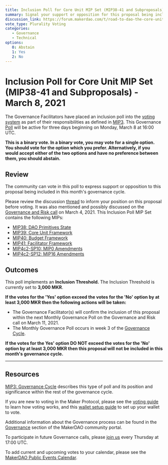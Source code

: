 ```yaml
---
title: Inclusion Poll for Core Unit MIP Set (MIP38-41 and Subproposals) - March 8, 2021
summary: Signal your support or opposition for this proposal being included in this month's governance cycle. 
discussion_link: https://forum.makerdao.com/t/road-to-dao-the-core-unit-operating-model/6105
vote_type: Plurality Voting
categories:
   - Governance
   - Technical
options:
   0: Abstain
   1: Yes
   2: No
---
```

# Inclusion Poll for Core Unit MIP Set (MIP38-41 and Subproposals) - March 8, 2021

The Governance Facilitators have placed an inclusion poll into the [voting system](https://vote.makerdao.com/polling) as part of their responsibilities as defined in [MIP3](https://github.com/makerdao/mips/blob/master/MIP3/mip3.md). This Governance [Poll](https://community-development.makerdao.com/en/learn/governance/on-chain-gov) will be active for three days beginning on Monday, March 8 at 16:00 UTC.

**This is a binary vote. In a binary vote, you may vote for a single option. You should vote for the option which you prefer. Alternatively, if you would accept either of the two options and have no preference between them, you should abstain.**

## Review

The community can vote in this poll to express support or opposition to this proposal being included in this month's governance cycle.

Please review the discussion [thread](https://forum.makerdao.com/t/road-to-dao-the-core-unit-operating-model/6105) to inform your position on this proposal before voting. It was also mentioned and possibly discussed on the [Governance and Risk call](https://forum.makerdao.com/t/agenda-discussion-scientific-governance-and-risk-131-thursday-march-4-17-00-utc/6737) on March 4, 2021. This Inclusion Poll MIP Set contains the following MIPs:
* [MIP38: DAO Primitives State](https://forum.makerdao.com/t/mip38-dao-primitives-state/6095)
* [MIP39: Core Unit Framework](https://forum.makerdao.com/t/mip39-core-unit-framework/6096)
* [MIP40: Budget Framework](https://forum.makerdao.com/t/mip40-budget-framework/6097)
* [MIP41: Facilitator Framework](https://forum.makerdao.com/t/mip41-facilitator-framework/6098)
* [MIP4c2-SP10: MIP0 Amendments ](https://forum.makerdao.com/t/mip4c2-sp10-mip0-amendments/6099)
* [MIP4c2-SP12: MIP16 Amendments](https://forum.makerdao.com/t/mip4c2-sp12-mip16-amendments/6101)

## Outcomes

This poll implements an **Inclusion Threshold.** The Inclusion Threshold is currently set to **3,000 MKR**.

**If the votes for the 'Yes' option exceed the votes for the 'No' option by at least 3,000 MKR then the following actions will be taken:**
* The Governance Facilitator(s) will confirm the inclusion of this proposal within the next Monthly Governance Poll on the Governance and Risk call on March 11, 2021. 
* The Monthly Governance Poll occurs in week 3 of the [Governance Cycle](https://github.com/makerdao/mips/blob/master/MIP3/mip3.md).

**If the votes for the Yes' option DO NOT exceed the votes for the 'No' option by at least 3,000 MKR then this proposal will not be included in this month's governance cycle.**

---

## Resources

[MIP3: Governance Cycle](https://github.com/makerdao/mips/blob/master/MIP3/mip3.md) describes this type of poll and its position and significance within the rest of the governance cycle.

If you are new to voting in the Maker Protocol, please see the [voting guide](https://community-development.makerdao.com/en/learn/governance/how-voting-works/) to learn how voting works, and this [wallet setup guide](https://community-development.makerdao.com/en/learn/governance/voting-setup/) to set up your wallet to vote.

Additional information about the Governance process can be found in the [Governance](https://community-development.makerdao.com/en/learn/governance) section of the MakerDAO community portal.

To participate in future Governance calls, please [join us](https://github.com/makerdao/community/tree/master/governance/governance-and-risk-meetings) every Thursday at 17:00 UTC.

To add current and upcoming votes to your calendar, please see the [MakerDAO Public Events Calendar](https://calendar.google.com/calendar/embed?src=makerdao.com_3efhm2ghipksegl009ktniomdk%40group.calendar.google.com&ctz=UTC&mode=week&showCalendars=0&showPrint=0).
